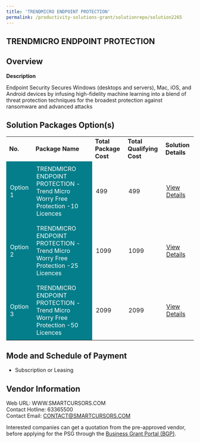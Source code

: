 ```yaml
---
title: 'TRENDMICRO ENDPOINT PROTECTION'
permalink: /productivity-solutions-grant/solutionrepo/solution2265
---
```


## TRENDMICRO ENDPOINT PROTECTION

## Overview

**Description**

Endpoint Security
Secures Windows (desktops and servers), Mac, iOS, and Android devices by infusing high-fidelity machine learning into a blend of threat protection techniques for the broadest protection against ransomware and advanced attacks

## Solution Packages Option(s)

<table>
<tr>
<td><b>No.</b></td>
<td><b>Package Name</b></td>
<td><b>Total Package Cost</b></td>
<td><b>Total Qualifying Cost</b></td>
<td><b>Solution Details</b></td>
</tr>
<tr>
<td style='padding: 10px; background-color: #037E8A; color: #FFFFFF;'>Option 1</td>
<td style='padding: 10px; background-color: #037E8A; color: #FFFFFF;'>TRENDMICRO ENDPOINT PROTECTION - Trend Micro Worry Free Protection -10 Licences</td>
<td style='padding: 10px;'>499</td>
<td style='padding: 10px;'>499</td>
<td style='padding: 10px;'><a href='https://www.gobusiness.gov.sg/images/psg/InnocomTrendmicro20200707_Desensitised_Annex_3_Part_1.pdf' target='_blank'>View Details</a></td>
</tr>
<tr>
<td style='padding: 10px; background-color: #037E8A; color: #FFFFFF;'>Option 2</td>
<td style='padding: 10px; background-color: #037E8A; color: #FFFFFF;'>TRENDMICRO ENDPOINT PROTECTION - Trend Micro Worry Free Protection -25 Licences</td>
<td style='padding: 10px;'>1099</td>
<td style='padding: 10px;'>1099</td>
<td style='padding: 10px;'><a href='https://www.gobusiness.gov.sg/images/psg/InnocomTrendmicro20200707_Desensitised_Annex_3_Part_2.pdf' target='_blank'>View Details</a></td>
</tr>
<tr>
<td style='padding: 10px; background-color: #037E8A; color: #FFFFFF;'>Option 3</td>
<td style='padding: 10px; background-color: #037E8A; color: #FFFFFF;'>TRENDMICRO ENDPOINT PROTECTION - Trend Micro Worry Free Protection -50 Licences</td>
<td style='padding: 10px;'>2099</td>
<td style='padding: 10px;'>2099</td>
<td style='padding: 10px;'><a href='https://www.gobusiness.gov.sg/images/psg/InnocomTrendmicro20200707_Desensitised_Annex_3_Part_3.pdf' target='_blank'>View Details</a></td>
</tr>
</table>

## Mode and Schedule of Payment

 - Subscription or Leasing

## Vendor Information

 Web URL: WWW.SMARTCURSORS.COM <br>Contact Hotline: 63365500 <br>Contact Email: CONTACT@SMARTCURSORS.COM <br>

Interested companies can get a quotation from the pre-approved vendor, before applying for the PSG through the <a href='https://www.businessgrants.gov.sg/' target='_blank' rel='noopener'>Business Grant Portal (BGP)</a>.

<script src="/jquery/resize-tables.js"></script>
